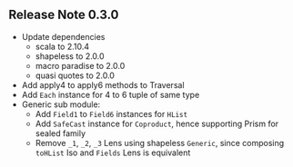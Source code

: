 ## Release Note 0.3.0

*   Update dependencies
    *   scala to 2.10.4
    *   shapeless to 2.0.0
    *   macro paradise to 2.0.0
    *   quasi quotes to 2.0.0
*   Add apply4 to apply6 methods to Traversal
*   Add `Each` instance for 4 to 6 tuple of same type
*   Generic sub module:
    *   Add `Field1` to `Field6` instances for `HList`
    *   Add `SafeCast` instance for `Coproduct`, hence supporting Prism for sealed family
    *   Remove `_1`, `_2`, `_3` Lens using shapeless `Generic`, since composing `toHList` Iso and `Fields` Lens is equivalent